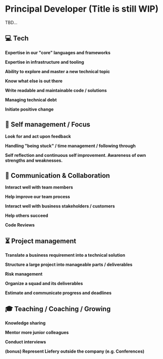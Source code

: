 # Principal Developer (Title is still WIP)


TBD...

## 💻 Tech

**Expertise in our "core" languages and frameworks**


**Expertise in infrastructure and tooling**


**Ability to explore and master a new technical topic**

**Know what else is out there**

**Write readable and maintainable code / solutions**

**Managing technical debt**

**Initiate positive change**


## 🎯 Self management / Focus

**Look for and act upon feedback**

**Handling "being stuck" / time management / following through**

**Self reflection and continuous self improvement. Awareness of own strengths and weaknesses.**


## 💬 Communication & Collaboration

**Interact well with team members**

**Help improve our team process**

**Interact well with business stakeholders / customers**

**Help others succeed**

**Code Reviews**


## ⏳ Project management

**Translate a business requirement into a technical solution**

**Structure a large project into manageable parts / deliverables**

**Risk management**

**Organize a squad and its deliverables**

**Estimate and communicate progress and deadlines**


## 🎓 Teaching / Coaching / Growing

**Knowledge sharing**

**Mentor more junior colleagues**

**Conduct interviews**

**(bonus) Represent Liefery outside the company (e.g. Conferences)**
